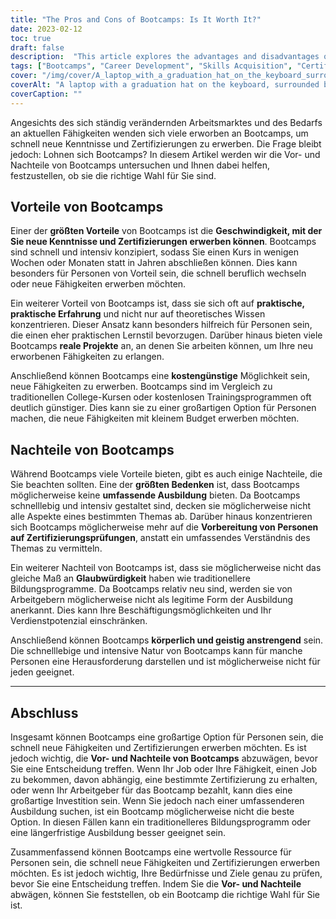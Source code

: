 ```yaml
---
title: "The Pros and Cons of Bootcamps: Is It Worth It?"
date: 2023-02-12
toc: true
draft: false
description:  "This article explores the advantages and disadvantages of bootcamps, and helps individuals determine if they are the right choice for quickly acquiring new skills and certifications."
tags: ["Bootcamps", "Career Development", "Skills Acquisition", "Certifications", "Education", "Job Market", "Hands-on Experience", "Cost-effective", "Comprehensive Education", "Credibility", "Physical and Mental Demand"]
cover: "/img/cover/A_laptop_with_a_graduation_hat_on_the_keyboard_surrounded_by_books.png"
coverAlt: "A laptop with a graduation hat on the keyboard, surrounded by stacks of books and a stopwatch"
coverCaption: ""
---
```


 Angesichts des sich ständig verändernden Arbeitsmarktes und des Bedarfs an aktuellen Fähigkeiten wenden sich viele erworben an Bootcamps, um schnell neue Kenntnisse und Zertifizierungen zu erwerben. Die Frage bleibt jedoch: Lohnen sich Bootcamps? In diesem Artikel werden wir die Vor- und Nachteile von Bootcamps untersuchen und Ihnen dabei helfen, festzustellen, ob sie die richtige Wahl für Sie sind.  ## Vorteile von Bootcamps  Einer der **größten Vorteile** von Bootcamps ist die **Geschwindigkeit, mit der Sie neue Kenntnisse und Zertifizierungen erwerben können**. Bootcamps sind schnell und intensiv konzipiert, sodass Sie einen Kurs in wenigen Wochen oder Monaten statt in Jahren abschließen können. Dies kann besonders für Personen von Vorteil sein, die schnell beruflich wechseln oder neue Fähigkeiten erwerben möchten.  Ein weiterer Vorteil von Bootcamps ist, dass sie sich oft auf **praktische, praktische Erfahrung** und nicht nur auf theoretisches Wissen konzentrieren. Dieser Ansatz kann besonders hilfreich für Personen sein, die einen eher praktischen Lernstil bevorzugen. Darüber hinaus bieten viele Bootcamps **reale Projekte** an, an denen Sie arbeiten können, um Ihre neu erworbenen Fähigkeiten zu erlangen.  Anschließend können Bootcamps eine **kostengünstige** Möglichkeit sein, neue Fähigkeiten zu erwerben. Bootcamps sind im Vergleich zu traditionellen College-Kursen oder kostenlosen Trainingsprogrammen oft deutlich günstiger. Dies kann sie zu einer großartigen Option für Personen machen, die neue Fähigkeiten mit kleinem Budget erwerben möchten.  ## Nachteile von Bootcamps  Während Bootcamps viele Vorteile bieten, gibt es auch einige Nachteile, die Sie beachten sollten. Eine der **größten Bedenken** ist, dass Bootcamps möglicherweise keine **umfassende Ausbildung** bieten. Da Bootcamps schnelllebig und intensiv gestaltet sind, decken sie möglicherweise nicht alle Aspekte eines bestimmten Themas ab. Darüber hinaus konzentrieren sich Bootcamps möglicherweise mehr auf die **Vorbereitung von Personen auf Zertifizierungsprüfungen**, anstatt ein umfassendes Verständnis des Themas zu vermitteln.  Ein weiterer Nachteil von Bootcamps ist, dass sie möglicherweise nicht das gleiche Maß an **Glaubwürdigkeit** haben wie traditionellere Bildungsprogramme. Da Bootcamps relativ neu sind, werden sie von Arbeitgebern möglicherweise nicht als legitime Form der Ausbildung anerkannt. Dies kann Ihre Beschäftigungsmöglichkeiten und Ihr Verdienstpotenzial einschränken.  Anschließend können Bootcamps **körperlich und geistig anstrengend** sein. Die schnelllebige und intensive Natur von Bootcamps kann für manche Personen eine Herausforderung darstellen und ist möglicherweise nicht für jeden geeignet.  ________  ## Abschluss  Insgesamt können Bootcamps eine großartige Option für Personen sein, die schnell neue Fähigkeiten und Zertifizierungen erwerben möchten. Es ist jedoch wichtig, die **Vor- und Nachteile von Bootcamps** abzuwägen, bevor Sie eine Entscheidung treffen. Wenn Ihr Job oder Ihre Fähigkeit, einen Job zu bekommen, davon abhängig, eine bestimmte Zertifizierung zu erhalten, oder wenn Ihr Arbeitgeber für das Bootcamp bezahlt, kann dies eine großartige Investition sein. Wenn Sie jedoch nach einer umfassenderen Ausbildung suchen, ist ein Bootcamp möglicherweise nicht die beste Option. In diesen Fällen kann ein traditionelleres Bildungsprogramm oder eine längerfristige Ausbildung besser geeignet sein.  Zusammenfassend können Bootcamps eine wertvolle Ressource für Personen sein, die schnell neue Fähigkeiten und Zertifizierungen erwerben möchten. Es ist jedoch wichtig, Ihre Bedürfnisse und Ziele genau zu prüfen, bevor Sie eine Entscheidung treffen. Indem Sie die **Vor- und Nachteile** abwägen, können Sie feststellen, ob ein Bootcamp die richtige Wahl für Sie ist.